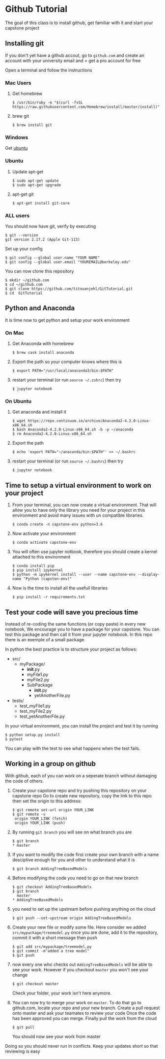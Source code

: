 # Github Tutorial

The goal of this class is to install github, get familiar with it and start your capstone project

## Installing git
If you don't yet have a github accout, go to `github.com` and create an account with your university email and = get a pro account for free

Open a terminal and follow the instructions

### Mac Users
1. Get homebrew
    ```console
    $ /usr/bin/ruby -e "$(curl -fsSL https://raw.githubusercontent.com/Homebrew/install/master/install)"
    ```

2. brew git
    ```console
    $ brew install git
    ```

### Windows
Get [ubuntu](https://tutorials.ubuntu.com/tutorial/tutorial-ubuntu-on-windows#2)

### Ubuntu
1. Update apt-get
    ```console
    $ sudo apt-get update
    $ sudo apt-get upgrade
    ```

2. apt-get git
    ```console
    $ apt-get install git-core
    ```

### ALL users
You should now have git, verify by executing
```console
$ git --version
git version 2.17.2 (Apple Git-113)
```

Set up your config
```console
$ git config --global user.name "YOUR NAME"
$ git config --global user.email "YOUREMAIL@berkeley.edu"
```

You can now clone this repository
```console
$ mkdir ~/github.com
$ cd ~/github.com
$ git clone https://github.com/titouanjehl/GitTutorial.git
$ cd  GitTutorial
```

## Python and Anaconda
It is time now to get python and setup your work environment

### On Mac
1. Get Anaconda with homebrew
    ```console
    $ brew cask install anaconda
    ```

2. Export the path so your computer knows where this is
    ```console
    $ export PATH="/usr/local/anaconda3/bin:$PATH"
    ```

3. restart your terminal (or run `source ~/.zshrc`) then try
    ```console
    $ jupyter notebook
    ```

### On Ubuntu
1. Get anaconda and install it
    ```console
    $ wget https://repo.continuum.io/archive/Anaconda2-4.2.0-Linux-x86_64.sh
    $ bash Anaconda2-4.2.0-Linux-x86_64.sh -b -p ~/anaconda
    $ rm Anaconda2-4.2.0-Linux-x86_64.sh
    ```

2. Export the path
    ```console
    $ echo 'export PATH="~/anaconda/bin:$PATH"' >> ~/.bashrc
    ```

3. restart your terminal (or run `source ~/.bashrc`) then try
    ```console
    $ jupyter notebook
    ```

## Time to setup a virtual environment to work on your project
1. From your terminal, you can now create a virtual environment. That will allow you to have only the library you need for your project in this environment and avoid many issues with un compatible libraries.
    ```console
    $ conda create -n capstone-env python=3.6
    ```
2. Now activate your environment
    ```console
    $ conda activate capstone-env
    ```

3. You will often use jupyter notbook, therefore you should create a kernel attached to this environment
    ```console
    $ conda install pip
    $ pip install ipykernel
    $ python -m ipykernel install --user --name capstone-env --display-name "Python (capston-env)"
    ```

4. Now is the time to install all the usefull libraries
    ```console
    $ pip install -r requirements.txt
    ```
   
## Test your code will save you precious time
Instead of re-coding the same functions (or copy paste) in every new notebook,
We encourage you to have a package for your capstone. You can test this package and 
then call it from your jupyter notebook. In this repo there is an exemple of a small package.

In python the best practice is to structure your project as follows:
* src/
    * myPackage/
        * __init__.py
        * myFile1.py
        * myFile2.py
        * SubPackage
            * __init__.py
            * yetAnotherFile.py
* tests/
    * test_myFile1.py
    * test_myFile2.py
    * test_yetAnotherFile.py
    
In your virtual environment, you can install the project and test it by running 
```console
$ python setup.py install
$ pytest
```

You can play with the test to see what happens when the test fails.

## Working in a group on github
With github, each of you can work on a seperate branch without damaging the code of others.

1. Create your capstone repo and try pushing this repository on your capstone repo
    Go to create new repository, copy the link to this repo
    then set the origin to this address:
    ```console
    $ git remote set-url origin YOUR_LINK
    $ git remote -v
     origin	YOUR_LINK (fetch)
     origin	YOUR_LINK (push)
    ```


2. By running `git branch` you will see on what branch you are
    ```console
    $ git branch
    * master
    ```

3. If you want to modify the code first create your own branch with a name desciptive enough
    for you and other to understand what it is
    ```console
    $ git branch AddingTreeBasedModels
    ```
   
3. Before modifying the code you need to go on that new branch
    ```console
    $ git checkout AddingTreeBasedModels
    $ git branch
      master
    * AddingTreeBasedModels
    ```

4. you need to set up the upstream before pushing anything on the cloud
    ```console
    $ git push --set-upstream origin AddingTreeBasedModels
   ```   
  
5. Create your new file or modify some file. Here consider we added `src/mypackage/treemodel.py`
    once you are done, add it to the repository, commit it with a short message then push
    ```console
    $ git add src/mypackage/treemodel.py
    $ git commit -m"added a tree model"
    $ git push
    ```
   
6. now every one who checks out `AddingTreeBasedModels` will be able to see your work.
    However if you checkout `master` you won't see your change
    ```console
    $ git checkout master
    ```
   Check your folder, your work isn't here anymore.
   
7. You can now try to merge your work on `master`. To do that go to github.com, locate your repo and your
    new branch. Create a pull request onto master and ask your teamates to review your code
    Once the code has been approved you can merge. Finally pull the work from the cloud
    ```console
    $ git pull
   ```
   You should now see your work from master
    
Doing so you should never run in conflicts. Keep your updates short so that reviewing is easy
      


